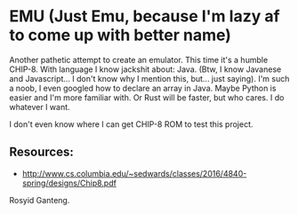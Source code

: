# EMU (Just Emu, because I'm lazy af to come up with better name)

Another pathetic attempt to create an emulator. This time it's a humble CHIP-8.
With language I know jackshit about: Java. (Btw, I know Javanese and Javascript... I don't know why
I mention this, but... just saying). I'm such a noob, I even googled how to declare an array in Java.
Maybe Python is easier and I'm more familiar with. Or Rust will be faster, but who cares. I do whatever I want.


I don't even know where I can get CHIP-8 ROM to test this project.

## Resources:
- http://www.cs.columbia.edu/~sedwards/classes/2016/4840-spring/designs/Chip8.pdf

Rosyid Ganteng.